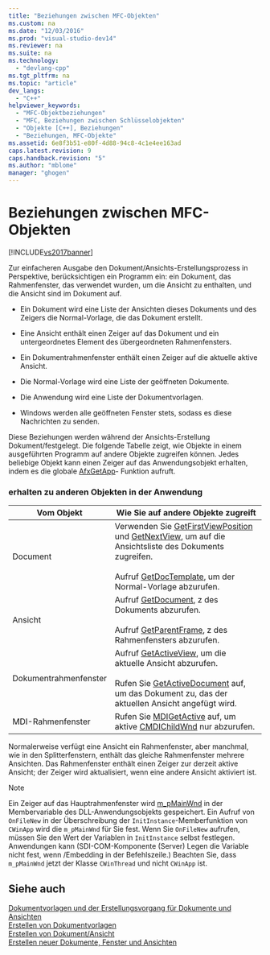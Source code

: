 ```yaml
---
title: "Beziehungen zwischen MFC-Objekten"
ms.custom: na
ms.date: "12/03/2016"
ms.prod: "visual-studio-dev14"
ms.reviewer: na
ms.suite: na
ms.technology: 
  - "devlang-cpp"
ms.tgt_pltfrm: na
ms.topic: "article"
dev_langs: 
  - "C++"
helpviewer_keywords: 
  - "MFC-Objektbeziehungen"
  - "MFC, Beziehungen zwischen Schlüsselobjekten"
  - "Objekte [C++], Beziehungen"
  - "Beziehungen, MFC-Objekte"
ms.assetid: 6e8f3b51-e80f-4d88-94c8-4c1e4ee163ad
caps.latest.revision: 9
caps.handback.revision: "5"
ms.author: "mblome"
manager: "ghogen"
---
```

# Beziehungen zwischen MFC-Objekten
[!INCLUDE[vs2017banner](../assembler/inline/includes/vs2017banner.md)]

Zur einfacheren Ausgabe den Dokument\/Ansichts\-Erstellungsprozess in Perspektive, berücksichtigen ein Programm ein: ein Dokument, das Rahmenfenster, das verwendet wurden, um die Ansicht zu enthalten, und die Ansicht sind im Dokument auf.  
  
-   Ein Dokument wird eine Liste der Ansichten dieses Dokuments und des Zeigers die Normal\-Vorlage, die das Dokument erstellt.  
  
-   Eine Ansicht enthält einen Zeiger auf das Dokument und ein untergeordnetes Element des übergeordneten Rahmenfensters.  
  
-   Ein Dokumentrahmenfenster enthält einen Zeiger auf die aktuelle aktive Ansicht.  
  
-   Die Normal\-Vorlage wird eine Liste der geöffneten Dokumente.  
  
-   Die Anwendung wird eine Liste der Dokumentvorlagen.  
  
-   Windows werden alle geöffneten Fenster stets, sodass es diese Nachrichten zu senden.  
  
 Diese Beziehungen werden während der Ansichts\-Erstellung Dokument\/festgelegt.  Die folgende Tabelle zeigt, wie Objekte in einem ausgeführten Programm auf andere Objekte zugreifen können.  Jedes beliebige Objekt kann einen Zeiger auf das Anwendungsobjekt erhalten, indem es die globale [AfxGetApp](../Topic/AfxGetApp.md)\- Funktion aufruft.  
  
### erhalten zu anderen Objekten in der Anwendung  
  
|Vom Objekt|Wie Sie auf andere Objekte zugreift|  
|----------------|-----------------------------------------|  
|Document|Verwenden Sie [GetFirstViewPosition](../Topic/CDocument::GetFirstViewPosition.md) und [GetNextView](../Topic/CDocument::GetNextView.md), um auf die Ansichtsliste des Dokuments zugreifen.<br /><br /> Aufruf [GetDocTemplate](../Topic/CDocument::GetDocTemplate.md), um der Normal\-Vorlage abzurufen.|  
|Ansicht|Aufruf [GetDocument](../Topic/CView::GetDocument.md), z des Dokuments abzurufen.<br /><br /> Aufruf [GetParentFrame](../Topic/CWnd::GetParentFrame.md), z des Rahmenfensters abzurufen.|  
|Dokumentrahmenfenster|Aufruf [GetActiveView](../Topic/CFrameWnd::GetActiveView.md), um die aktuelle Ansicht abzurufen.<br /><br /> Rufen Sie [GetActiveDocument](../Topic/CFrameWnd::GetActiveDocument.md) auf, um das Dokument zu, das der aktuellen Ansicht angefügt wird.|  
|MDI\-Rahmenfenster|Rufen Sie [MDIGetActive](../Topic/CMDIFrameWnd::MDIGetActive.md) auf, um aktive [CMDIChildWnd](../mfc/reference/cmdichildwnd-class.md) nur abzurufen.|  
  
 Normalerweise verfügt eine Ansicht ein Rahmenfenster, aber manchmal, wie in den Splitterfenstern, enthält das gleiche Rahmenfenster mehrere Ansichten.  Das Rahmenfenster enthält einen Zeiger zur derzeit aktive Ansicht; der Zeiger wird aktualisiert, wenn eine andere Ansicht aktiviert ist.  
  
> [!NOTE]
>  Ein Zeiger auf das Hauptrahmenfenster wird [m\_pMainWnd](../Topic/CWinThread::m_pMainWnd.md) in der Membervariable des DLL\-Anwendungsobjekts gespeichert.  Ein Aufruf von `OnFileNew` in der Überschreibung der `InitInstance`\-Memberfunktion von `CWinApp` wird die `m_pMainWnd` für Sie fest.  Wenn Sie `OnFileNew` aufrufen, müssen Sie den Wert der Variablen in `InitInstance` selbst festlegen. Anwendungen kann \(SDI\-COM\-Komponente \(Server\) Legen die Variable nicht fest, wenn \/Embedding in der Befehlszeile.\) Beachten Sie, dass `m_pMainWnd` jetzt der Klasse `CWinThread` und nicht `CWinApp` ist.  
  
## Siehe auch  
 [Dokumentvorlagen und der Erstellungsvorgang für Dokumente und Ansichten](../mfc/document-templates-and-the-document-view-creation-process.md)   
 [Erstellen von Dokumentvorlagen](../mfc/document-template-creation.md)   
 [Erstellen von Dokument\/Ansicht](../mfc/document-view-creation.md)   
 [Erstellen neuer Dokumente, Fenster und Ansichten](../mfc/creating-new-documents-windows-and-views.md)